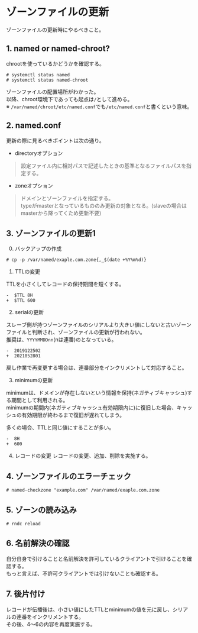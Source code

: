# ゾーンファイルの更新
ゾーンファイルの更新時にやるべきこと。  
## 1. named or named-chroot?
chrootを使っているかどうかを確認する。
```
# systemctl status named
# systemctl status named-chroot
```
ゾーンファイルの配置場所がわかった。  
以降、chroot環境下であっても起点は`/`として進める。  
※ `/var/named/chroot/etc/named.conf`でも`/etc/named.conf`と書くという意味。
## 2. named.conf
更新の際に見るべきポイントは次の通り。
- directoryオプション
> 設定ファイル内に相対パスで記述したときの基準となるファイルパスを指定する。
- zoneオプション
> ドメインとゾーンファイルを指定する。  
> typeがmasterとなっているもののみ更新の対象となる。(slaveの場合はmasterから降ってくため更新不要)  
## 3. ゾーンファイルの更新1
0. バックアップの作成
```
# cp -p /var/named/exaple.com.zone{,_$(date +%Y%m%d)}
```
1. TTLの変更  

TTLを小さくしてレコードの保持期間を短くする。  
```
-  $TTL 8H
+  $TTL 600
```
2. serialの更新  

スレーブ側が持つゾーンファイルのシリアルより大きい値にしないと古いゾーンファイルと判断され、ゾーンファイルの更新が行われない。  
推奨は、`YYYYMMDDnn`(nは連番)のとなっている。
```
-  2019122502
+  2021052801
```
戻し作業で再変更する場合は、連番部分をインクリメントして対応すること。  

3. minimumの更新  
  
minimumは、ドメインが存在しないという情報を保持(ネガティブキャッシュ)する期間として利用される。  
minimumの期間内(ネガティブキャッシュ有効期限内に)に復旧した場合、キャッシュの有効期限が終わるまで復旧が遅れてしまう。  
  
多くの場合、TTLと同じ値にすることが多い。
```
-  8H
+  600
```

4. レコードの変更
レコードの変更、追加、削除を実施する。

## 4. ゾーンファイルのエラーチェック
```
# named-checkzone "example.com" /var/named/exaple.com.zone
```

## 5. ゾーンの読み込み
```
# rndc reload
```
## 6. 名前解決の確認
自分自身で引けることと名前解決を許可しているクライアントで引けることを確認する。  
もっと言えば、不許可クライアントでは引けないことも確認する。

## 7. 後片付け
レコードが伝播後は、小さい値にしたTTLとminimumの値を元に戻し、シリアルの連番をインクリメントする。  
その後、4～6の内容を再度実施する。
